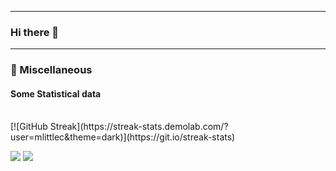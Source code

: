*******

### Hi there 👋


*******************

### 💬 Miscellaneous

#### Some Statistical data

<br/>
<!--
[![GitHub Streak](https://github-readme-streak-stats.herokuapp.com/?user=mlittlec&theme=dark)](https://git.io/streak-stats)
-->
[![GitHub Streak](https://streak-stats.demolab.com/?user=mlittlec&theme=dark)](https://git.io/streak-stats)

<br/>

![](https://komarev.com/ghpvc/?username=mlittlec&color=lightgrey)
![](https://visitor-badge.glitch.me/badge?page_id=mlittlec.mlittlec)

<br/>

<!--
**mlittlec/mlittlec** is a ✨ _special_ ✨ repository because its `README.md` (this file) appears on your GitHub profile.

Here are some ideas to get you started:

- 🔭 I’m currently working on ...
- 🌱 I’m currently learning ...
- 👯 I’m looking to collaborate on ...
- 🤔 I’m looking for help with ...
- 💬 Ask me about ...
- 📫 How to reach me: ...
- 😄 Pronouns: ...
- ⚡ Fun fact: ...

Here are a couple of websites outlining stuff you can do in this file:

* https://docs.github.com/en/enterprise-server@3.5/account-and-profile/setting-up-and-managing-your-github-profile/customizing-your-profile/managing-your-profile-readme
* https://javascript.plainenglish.io/how-to-create-an-awesome-github-profile-readme-a474d5b45645
* https://github-readme-stats.vercel.app/api?username=mlittlec&show_icons=true&hide_border=true&&count_private=true&include_all_commits=true
* https://github.com/anuraghazra/github-readme-stats


These don't appear to be working currently: 

<br/>

[![mlittlec's GitHub stats](https://github-readme-stats.vercel.app/api?username=mlittlec&show_icons=true&theme=radical)](https://github.com/anuraghazra/github-readme-stats)

<br/>

![`mlittlec@`'s top languages](https://github-readme-stats.vercel.app/api/top-langs/?username=mlittlec&theme=cobalt&hide_title=true&layout=compact&langs_count=10&hide=html,javascript,css)



-->
